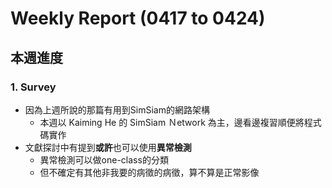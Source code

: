 # Weekly Report (0417 to 0424)

## 本週進度
### 1. Survey
* 因為上週所說的那篇有用到SimSiam的網路架構
    * 本週以 Kaiming He 的 SimSiam Ｎetwork 為主，邊看邊複習順便將程式碼實作
* 文獻探討中有提到**或許**也可以使用**異常檢測**
    * 異常檢測可以做one-class的分類
    * 但不確定有其他非我要的病徵的病徵，算不算是正常影像
